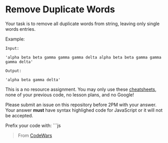 # Remove Duplicate Words

Your task is to remove all duplicate words from string, leaving only single words entries.

Example:

```
Input:

'alpha beta beta gamma gamma gamma delta alpha beta beta gamma gamma gamma delta'

Output:

'alpha beta gamma delta'
```

This is a no resource assignment. You may only use these [cheatsheets](https://git.generalassemb.ly/hartcode/cheat-sheets), none of your previous code, no lesson plans, and no Google!

Please submit an issue on this repository before 2PM with your answer. Your answer **must** have syntax highlighed code for JavaScript or it will not be accepted. 

Prefix your code with: ```js

> From [CodeWars](https://www.codewars.com/kata/remove-duplicate-words)
